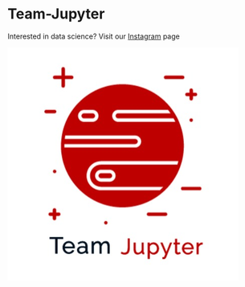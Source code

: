 # Team-Jupyter

Interested in data science? Visit our [Instagram](https://www.instagram.com/filii_jupyter/) page

![Logo](https://github.com/avani1998/Team-Jupyter/blob/master/img/logo.jpeg?raw=true)
